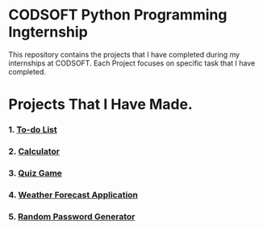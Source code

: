 # CODSOFT Python Programming Ingternship
This repository contains the projects that I have completed during my internships at CODSOFT. Each Project focuses on specific task that I have completed.

# Projects That I Have Made.
### 1. [To-do List](https://github.com/ARPIT422/CODSOFT/blob/main/Python%20Programming%20Internship/To-do%20List.py)
### 2. [Calculator](https://github.com/ARPIT422/CODSOFT/blob/main/Python%20Programming%20Internship/Calculator.py)
### 3. [Quiz Game](https://github.com/ARPIT422/CODSOFT/blob/main/Python%20Programming%20Internship/Quiz%20Game.py)
### 4. [Weather Forecast Application](https://github.com/ARPIT422/CODSOFT/tree/main/Python%20Programming%20Internship/Weather%20Forecasting%20Application)
### 5. [Random Password Generator](https://github.com/ARPIT422/CODSOFT/blob/main/Python%20Programming%20Internship/Random%20Password%20Generator.py)
